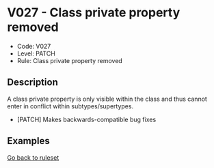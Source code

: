 # V027 - Class private property removed

* Code: V027
* Level: PATCH
* Rule: Class private property removed

## Description

A class private property is only visible within the class and thus cannot enter in conflict within subtypes/supertypes.

* [PATCH] Makes backwards-compatible bug fixes

## Examples

[Go back to ruleset](../README.md)
